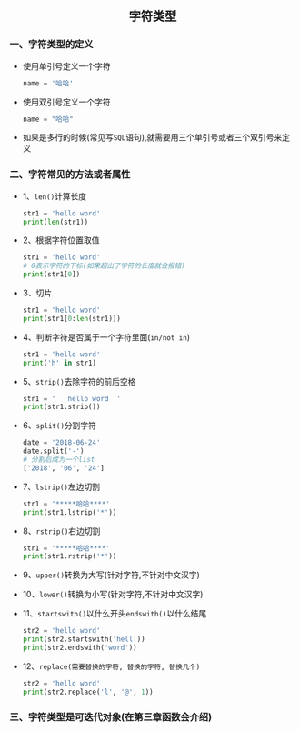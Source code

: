 ## <center>字符类型</center>

### 一、字符类型的定义
* 使用单引号定义一个字符
  ```py
  name = '哈哈'
  ```

* 使用双引号定义一个字符

  ```py
  name = "哈哈"
  ```
* 如果是多行的时候(常见写`SQL`语句),就需要用三个单引号或者三个双引号来定义

### 二、字符常见的方法或者属性

* 1、`len()`计算长度

  ```py
  str1 = 'hello word'
  print(len(str1))
  ```
* 2、根据字符位置取值

  ```py
  str1 = 'hello word'
  # 0表示字符的下标(如果超出了字符的长度就会报错)
  print(str1[0])
  ```

* 3、切片

  ```py
  str1 = 'hello word'
  print(str1[0:len(str1)])
  ```

* 4、判断字符是否属于一个字符里面(`in/not in`)

  ```py
  str1 = 'hello word'
  print('h' in str1)
  ```

* 5、`strip()`去除字符的前后空格

  ```py
  str1 = '   hello word  '
  print(str1.strip())
  ```

* 6、`split()`分割字符

  ```py
  date = '2018-06-24'
  date.split('-')
  # 分割后成为一个list
  ['2018', '06', '24']
  ```
* 7、`lstrip()`左边切割

  ```python
  str1 = '*****哈哈****'
  print(str1.lstrip('*'))
  ```

* 8、`rstrip()`右边切割

  ```py
  str1 = '*****哈哈****'
  print(str1.rstrip('*'))
  ```

* 9、`upper()`转换为大写(针对字符,不针对中文汉字)

* 10、`lower()`转换为小写(针对字符,不针对中文汉字)

* 11、`startswith()`以什么开头`endswith()`以什么结尾

  ```py
  str2 = 'hello word'
  print(str2.startswith('hell'))
  print(str2.endswith('word'))
  ```

* 12、`replace(需要替换的字符, 替换的字符, 替换几个)`

  ```py
  str2 = 'hello word'
  print(str2.replace('l', '@', 1))
  ```

### 三、字符类型是可迭代对象(在第三章函数会介绍)